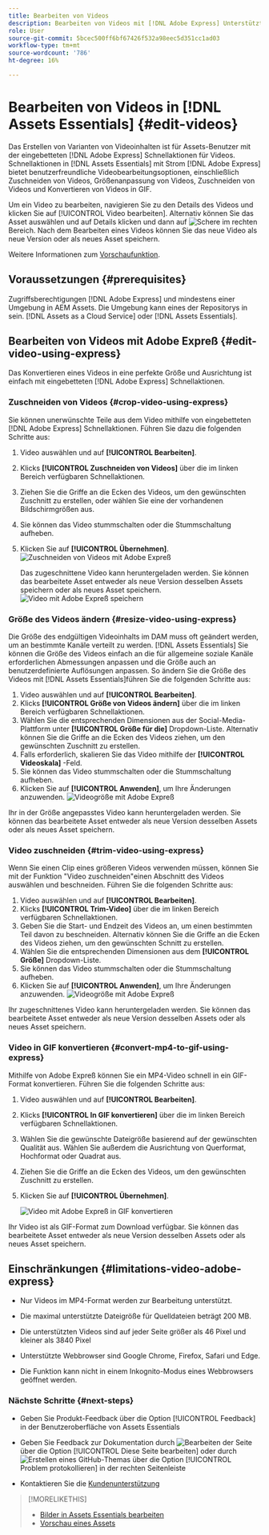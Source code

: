 ```yaml
---
title: Bearbeiten von Videos
description: Bearbeiten von Videos mit [!DNL Adobe Express] Unterstützte Optionen und aktualisierte Videos als Versionen speichern.
role: User
source-git-commit: 5bcec500ff6bf67426f532a98eec5d351cc1ad03
workflow-type: tm+mt
source-wordcount: '786'
ht-degree: 16%

---
```


# Bearbeiten von Videos in [!DNL Assets Essentials] {#edit-videos}

Das Erstellen von Varianten von Videoinhalten ist für Assets-Benutzer mit der eingebetteten [!DNL Adobe Express] Schnellaktionen für Videos. Schnellaktionen in [!DNL Assets Essentials] mit Strom [!DNL Adobe Express] bietet benutzerfreundliche Videobearbeitungsoptionen, einschließlich Zuschneiden von Videos, Größenanpassung von Videos, Zuschneiden von Videos und Konvertieren von Videos in GIF.

Um ein Video zu bearbeiten, navigieren Sie zu den Details des Videos und klicken Sie auf [!UICONTROL Video bearbeiten]. Alternativ können Sie das Asset auswählen und auf Details klicken und dann auf ![Schere](assets/do-not-localize/cut.svg) im rechten Bereich. Nach dem Bearbeiten eines Videos können Sie das neue Video als neue Version oder als neues Asset speichern.

Weitere Informationen zum [Vorschaufunktion](/help/using/navigate-view.md#preview-assets).

## Voraussetzungen {#prerequisites}

Zugriffsberechtigungen [!DNL Adobe Express] und mindestens einer Umgebung in AEM Assets. Die Umgebung kann eines der Repositorys in sein. [!DNL Assets as a Cloud Service] oder [!DNL Assets Essentials].

## Bearbeiten von Videos mit Adobe Expreß {#edit-video-using-express}

Das Konvertieren eines Videos in eine perfekte Größe und Ausrichtung ist einfach mit eingebetteten [!DNL Adobe Express] Schnellaktionen.

### Zuschneiden von Videos {#crop-video-using-express}

Sie können unerwünschte Teile aus dem Video mithilfe von eingebetteten [!DNL Adobe Express] Schnellaktionen. Führen Sie dazu die folgenden Schritte aus:

1. Video auswählen und auf **[!UICONTROL Bearbeiten]**.
2. Klicks **[!UICONTROL Zuschneiden von Videos]** über die im linken Bereich verfügbaren Schnellaktionen.
3. Ziehen Sie die Griffe an die Ecken des Videos, um den gewünschten Zuschnitt zu erstellen, oder wählen Sie eine der vorhandenen Bildschirmgrößen aus.
4. Sie können das Video stummschalten oder die Stummschaltung aufheben.
5. Klicken Sie auf **[!UICONTROL Übernehmen]**.
   ![Zuschneiden von Videos mit Adobe Expreß](/help/using/assets/adobe-express-crop-video.png)

   Das zugeschnittene Video kann heruntergeladen werden. Sie können das bearbeitete Asset entweder als neue Version desselben Assets speichern oder als neues Asset speichern. ![Video mit Adobe Expreß speichern](/help/using/assets/adobe-express-save-video.png)

### Größe des Videos ändern {#resize-video-using-express}

Die Größe des endgültigen Videoinhalts im DAM muss oft geändert werden, um an bestimmte Kanäle verteilt zu werden. [!DNL Assets Essentials] Sie können die Größe des Videos einfach an die für allgemeine soziale Kanäle erforderlichen Abmessungen anpassen und die Größe auch an benutzerdefinierte Auflösungen anpassen. So ändern Sie die Größe des Videos mit [!DNL Assets Essentials]führen Sie die folgenden Schritte aus:

1. Video auswählen und auf **[!UICONTROL Bearbeiten]**.
2. Klicks **[!UICONTROL Größe von Videos ändern]** über die im linken Bereich verfügbaren Schnellaktionen.
3. Wählen Sie die entsprechenden Dimensionen aus der Social-Media-Plattform unter **[!UICONTROL Größe für die]** Dropdown-Liste. Alternativ können Sie die Griffe an die Ecken des Videos ziehen, um den gewünschten Zuschnitt zu erstellen.
4. Falls erforderlich, skalieren Sie das Video mithilfe der **[!UICONTROL Videoskala]** -Feld.
5. Sie können das Video stummschalten oder die Stummschaltung aufheben.
6. Klicken Sie auf **[!UICONTROL Anwenden]**, um Ihre Änderungen anzuwenden.
   ![Videogröße mit Adobe Expreß](/help/using/assets/adobe-express-resize-video.png)

Ihr in der Größe angepasstes Video kann heruntergeladen werden. Sie können das bearbeitete Asset entweder als neue Version desselben Assets oder als neues Asset speichern.

### Video zuschneiden {#trim-video-using-express}

Wenn Sie einen Clip eines größeren Videos verwenden müssen, können Sie mit der Funktion &quot;Video zuschneiden&quot;einen Abschnitt des Videos auswählen und beschneiden. Führen Sie die folgenden Schritte aus:

1. Video auswählen und auf **[!UICONTROL Bearbeiten]**.
2. Klicks **[!UICONTROL Trim-Video]** über die im linken Bereich verfügbaren Schnellaktionen.
3. Geben Sie die Start- und Endzeit des Videos an, um einen bestimmten Teil davon zu beschneiden. Alternativ können Sie die Griffe an die Ecken des Videos ziehen, um den gewünschten Schnitt zu erstellen.
4. Wählen Sie die entsprechenden Dimensionen aus dem **[!UICONTROL Größe]** Dropdown-Liste.
5. Sie können das Video stummschalten oder die Stummschaltung aufheben.
6. Klicken Sie auf **[!UICONTROL Anwenden]**, um Ihre Änderungen anzuwenden.
   ![Videogröße mit Adobe Expreß](/help/using/assets/adobe-express-trim-video.png)

Ihr zugeschnittenes Video kann heruntergeladen werden. Sie können das bearbeitete Asset entweder als neue Version desselben Assets oder als neues Asset speichern.

### Video in GIF konvertieren {#convert-mp4-to-gif-using-express}

Mithilfe von Adobe Expreß können Sie ein MP4-Video schnell in ein GIF-Format konvertieren. Führen Sie die folgenden Schritte aus:

1. Video auswählen und auf **[!UICONTROL Bearbeiten]**.
2. Klicks **[!UICONTROL In GIF konvertieren]** über die im linken Bereich verfügbaren Schnellaktionen.
3. Wählen Sie die gewünschte Dateigröße basierend auf der gewünschten Qualität aus. Wählen Sie außerdem die Ausrichtung von Querformat, Hochformat oder Quadrat aus.
4. Ziehen Sie die Griffe an die Ecken des Videos, um den gewünschten Zuschnitt zu erstellen.
5. Klicken Sie auf **[!UICONTROL Übernehmen]**.

   ![Video mit Adobe Expreß in GIF konvertieren](/help/using/assets/adobe-express-convert-video-to-gif.png)

Ihr Video ist als GIF-Format zum Download verfügbar. Sie können das bearbeitete Asset entweder als neue Version desselben Assets oder als neues Asset speichern.

## Einschränkungen {#limitations-video-adobe-express}

* Nur Videos im MP4-Format werden zur Bearbeitung unterstützt.

* Die maximal unterstützte Dateigröße für Quelldateien beträgt 200 MB.

* Die unterstützten Videos sind auf jeder Seite größer als 46 Pixel und kleiner als 3840 Pixel

* Unterstützte Webbrowser sind Google Chrome, Firefox, Safari und Edge.

* Die Funktion kann nicht in einem Inkognito-Modus eines Webbrowsers geöffnet werden.

### Nächste Schritte {#next-steps}

* Geben Sie Produkt-Feedback über die Option [!UICONTROL Feedback] in der Benutzeroberfläche von Assets Essentials

* Geben Sie Feedback zur Dokumentation durch ![Bearbeiten der Seite](assets/do-not-localize/edit-page.png) über die Option [!UICONTROL Diese Seite bearbeiten] oder durch ![Erstellen eines GitHub-Themas](assets/do-not-localize/github-issue.png) über die Option [!UICONTROL Problem protokollieren] in der rechten Seitenleiste

* Kontaktieren Sie die [Kundenunterstützung](https://experienceleague.adobe.com/de?support-solution=General#support)

>[!MORELIKETHIS]
>
>* [Bilder in Assets Essentials bearbeiten](/help/using/edit-images.md)
>* [Vorschau eines Assets](/help/using/navigate-view.md#preview-assets)
